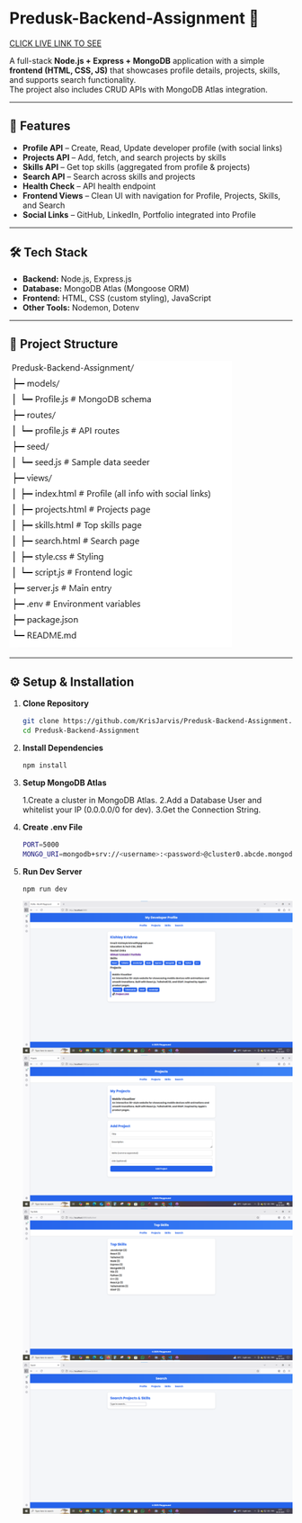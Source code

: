 # Predusk-Backend-Assignment 🚀
<a href="https://predusk-backend-assignment.onrender.com">CLICK LIVE LINK TO SEE</a>

A full-stack **Node.js + Express + MongoDB** application with a simple **frontend (HTML, CSS, JS)** that showcases profile details, projects, skills, and supports search functionality.  
The project also includes CRUD APIs with MongoDB Atlas integration.

---

## 📌 Features

- **Profile API** – Create, Read, Update developer profile (with social links)
- **Projects API** – Add, fetch, and search projects by skills
- **Skills API** – Get top skills (aggregated from profile & projects)
- **Search API** – Search across skills and projects
- **Health Check** – API health endpoint
- **Frontend Views** – Clean UI with navigation for Profile, Projects, Skills, and Search
- **Social Links** – GitHub, LinkedIn, Portfolio integrated into Profile

---

## 🛠️ Tech Stack

- **Backend:** Node.js, Express.js
- **Database:** MongoDB Atlas (Mongoose ORM)
- **Frontend:** HTML, CSS (custom styling), JavaScript
- **Other Tools:** Nodemon, Dotenv

---

## 📂 Project Structure

![alt text](image.png)

---

## ⚙️ Setup & Installation

1. **Clone Repository**
   ```bash
   git clone https://github.com/KrisJarvis/Predusk-Backend-Assignment.git
   cd Predusk-Backend-Assignment
   ```
2. **Install Dependencies**

   ```bash
   npm install

   ```

3. **Setup MongoDB Atlas**

   1.Create a cluster in MongoDB Atlas.
   2.Add a Database User and whitelist your IP (0.0.0.0/0 for dev).
   3.Get the Connection String.

4. **Create .env File**
   ```bash
   PORT=5000
   MONGO_URI=mongodb+srv://<username>:<password>@cluster0.abcde.mongodb.net/predusk_assignment?retryWrites=true&w=majority
   ```
5. **Run Dev Server**
   ```bash
   npm run dev
   ```
   ![alt text](image-1.png)
   ![alt text](image-2.png)
   ![alt text](image-3.png)
   ![alt text](image-4.png)
